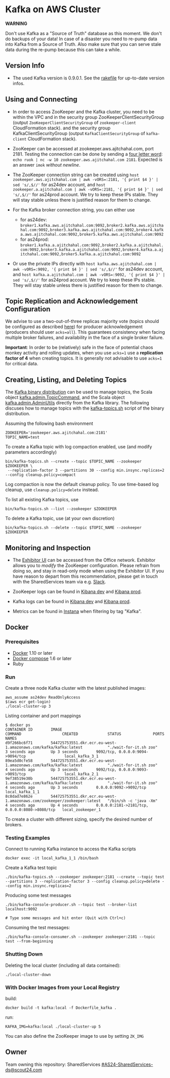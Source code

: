 # Kafka on AWS Cluster

**WARNING**

Don't use Kafka as a "Source of Truth" database as this moment. We don't do
backups of your data! In case of a disaster you need to re-pump data into Kafka
from a Source of Truth. Also make sure that you can serve stale data during the
re-pump because this can take a while.

## Version Info

* The used Kafka version is 0.9.0.1. See the [rakefile](/deploy/rakefile#L17)
  for up-to-date version infos.

## Using and Connecting

* In order to access ZooKeeper and the Kafka cluster, you need to be within the
  VPC and in the security group ZooKeeperClientSecurityGroup (output `ZooKeeperClientSecurityGroup` of `zookeeper-client` CloudFormation stack).
  and the security group KafkaClientSecurityGroup (output `KafkaClientSecurityGroup` of `kafka-client` CloudFormation stack).

* ZooKeeper can be accessed at zookeeper.aws.ajitchahal.com, port 2181. Testing
  the connection can be done by sending a [four letter word](http://zookeeper.apache.org/doc/r3.4.8/zookeeperAdmin.html#sc_zkCommands): `echo ruok | nc -w 10 zookeeper.aws.ajitchahal.com 2181`. Expected is an answer `imok` *without newline*.

* The ZooKeeper connection string can be created using
  `host zookeeper.aws.ajitchahal.com | awk -vORS=:2181, '{ print $4 }' | sed 's/,$//'`
  for as24dev account, and
  `host zookeeper.a.ajitchahal.com | awk -vORS=:2181, '{ print $4 }' | sed 's/,$//'`
  for as24prod account.
  We try to keep these IPs stable. They will stay stable unless there is
  justified reason for them to change.

* For the Kafka broker connection string, you can either use
  * for as24dev: `broker1.kafka.aws.ajitchahal.com:9092,broker2.kafka.aws.ajitchahal.com:9092,broker3.kafka.aws.ajitchahal.com:9092,broker4.kafka.aws.ajitchahal.com:9092,broker5.kafka.aws.ajitchahal.com:9092`
  * for as24prod: `broker1.kafka.a.ajitchahal.com:9092,broker2.kafka.a.ajitchahal.com:9092,broker3.kafka.a.ajitchahal.com:9092,broker4.kafka.a.ajitchahal.com:9092,broker5.kafka.a.ajitchahal.com:9092`
* Or use the private IPs directly with
  `host kafka.aws.ajitchahal.com | awk -vORS=:9092, '{ print $4 }' | sed 's/,$//'`
  for as24dev account, and
  `host kafka.a.ajitchahal.com | awk -vORS=:9092, '{ print $4 }' | sed 's/,$//'`
  for as24prod account.
  We try to keep these IPs stable. They will stay stable unless there is
  justified reason for them to change.

## Topic Replication and Acknowledgement Configuration

We advise to use a two-out-of-three replicas majority vote (topics should be
configured as described [here](#creating-listing-and-deleting-topics)) for
producer acknowledgement (producers should user `acks=all`). This guarantees
consistency when facing multiple broker failures, and availability in the face
of a single broker failure.

**Important**: In order to be (relatively) safe in the face of potential chaos
monkey activity and rolling updates, when you use `acks=1` use a **replication
factor of 4** when creating topics. It is generally not advisable to use
`acks=1` for critical data.

## Creating, Listing, and Deleting Topics

The [Kafka binary distribution](http://kafka.apache.org/downloads.html) can
be used to manage topics, the Scala object
[kafka.admin.TopicCommand](https://github.com/apache/kafka/blob/0.9.0/core/src/main/scala/kafka/admin/TopicCommand.scala#L37),
and the Scala object
[kafka.admin.AdminUtils](https://github.com/apache/kafka/blob/0.9.0/core/src/main/scala/kafka/admin/AdminUtils.scala#L43)
directly from the Kafka library. The following discuses how to manage topics
with the [kafka-topics.sh](https://github.com/apache/kafka/blob/0.9.0/bin/kafka-topics.sh)
script of the binary distribution.

Assuming the following bash environment

```
ZOOKEEPER='zookeeper.aws.ajitchahal.com:2181'
TOPIC_NAME=test
```

To create a Kafka topic with log compaction enabled, use (and modify parameters
accordingly)

```
bin/kafka-topics.sh --create --topic $TOPIC_NAME --zookeeper $ZOOKEEPER \
 --replication-factor 3 --partitions 30 --config min.insync.replicas=2 --config cleanup.policy=compact
```

Log compaction is now the default cleanup policy. To use time-based log cleanup,
use `cleanup.policy=delete` instead.

To list all existing Kafka topics, use

```
bin/kafka-topics.sh --list --zookeeper $ZOOKEEPER
```

To delete a Kafka topic, use (at your own discretion)

```
bin/kafka-topics.sh --delete --topic $TOPIC_NAME --zookeeper $ZOOKEEPER
```


## Monitoring and Inspection

* The [Exhibitor UI](https://exhibitor.aws.ajitchahal.com/exhibitor/v1/ui/index.html)
  can be accessed from the Office network. Exhibitor allows you to *modify*
  the ZooKeeper configuration. Please refrain from doing so, and stay in
  read-only mode when using the Exhibitor UI. If you have reason to depart from
  this recommendation, please get in touch with the SharedServices team via
  e.g. [Slack](https://scout24.slack.com/messages/sharedservices/).

* ZooKeeper logs can be found in [Kibana dev](https://log2es-kibana.aws.ajitchahal.com/app/kibana#/discover/SharedServices-ZooKeeper)
and [Kibana prod](https://log2es-kibana.a.ajitchahal.com/app/kibana#/discover/SharedServices-ZooKeeper).

* Kafka logs can be found in [Kibana dev](https://log2es-kibana.aws.ajitchahal.com/app/kibana#/discover/SharedServices-Kafka)
and [Kibana prod](https://log2es-kibana.a.ajitchahal.com/app/kibana#/discover/SharedServices-Kafka).

* Metrics can be found in [Instana](https://ajitchahal-ajitchahal.instana.io/#/)
  when filtering by tag "Kafka".

## Docker

### Prerequisites

* [Docker](https://www.docker.com/) 1.10 or later
* [Docker compose](https://docs.docker.com/compose/overview/) 1.6 or later
* Ruby

### Run

Create a three node Kafka cluster with the latest published images:

```
aws_assume as24dev ReadOnlyAccess
$(aws ecr get-login)
./local-cluster-up 3
```

Listing container and port mappings

```
$ docker ps
CONTAINER ID        IMAGE                                                                     COMMAND                  CREATED             STATUS              PORTS                                            NAMES
d9f266bc6f71        544725753551.dkr.ecr.eu-west-1.amazonaws.com/kafka/kafka:latest           "./wait-for-it.sh zoo"   3 seconds ago       Up 3 seconds        9092/tcp, 0.0.0.0:9094->9094/tcp                 local_kafka_3_1
89ea5d0cfe58        544725753551.dkr.ecr.eu-west-1.amazonaws.com/kafka/kafka:latest           "./wait-for-it.sh zoo"   4 seconds ago       Up 3 seconds        9092/tcp, 0.0.0.0:9093->9093/tcp                 local_kafka_2_1
9ef38519e30b        544725753551.dkr.ecr.eu-west-1.amazonaws.com/kafka/kafka:latest           "./wait-for-it.sh zoo"   4 seconds ago       Up 3 seconds        0.0.0.0:9092->9092/tcp                           local_kafka_1_1
8c8dad7e862e        544725753551.dkr.ecr.eu-west-1.amazonaws.com/zookeeper/zookeeper:latest   "/bin/sh -c 'java -Xm"   4 seconds ago       Up 4 seconds        0.0.0.0:2181->2181/tcp, 0.0.0.0:8080->8080/tcp   local_zookeeper_1
```

To create a cluster with different sizing, specify the desired number of brokers.

### Testing Examples

Connect to running Kafka instance to access the Kafka scripts

```
docker exec -it local_kafka_1_1 /bin/bash
```

Create a Kafka test topic

```
./bin/kafka-topics.sh --zookeeper zookeeper:2181 --create --topic test --partitions 3 --replication-factor 3 --config cleanup.policy=delete --config min.insync.replicas=2
```

Producing some test messages

```
./bin/kafka-console-producer.sh --topic test --broker-list localhost:9092

# Type some messages and hit enter (Quit with Ctrl+c)
```

Consuming the test messages:

```
./bin/kafka-console-consumer.sh --zookeeper zookeeper:2181 --topic test --from-beginning
```

### Shutting Down

Deleting the local cluster (including all data contained):

```
./local-cluster-down
```

### With Docker Images from your Local Registry

build:

```
docker build -t kafka:local -f Dockerfile_kafka .
```

run:

```
KAFKA_IMG=kafka:local ./local-cluster-up 5
```

You can also define the ZooKeeper image to use by setting `ZK_IMG`

## Owner

Team owning this repository: SharedServices
<#AS24-SharedServices-ds@scout24.com>
